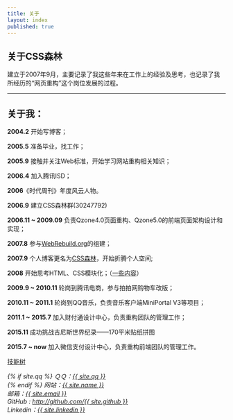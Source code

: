 ```yaml
---
title: 关于
layout: index
published: true
---
```



## 关于CSS森林

建立于2007年9月，主要记录了我这些年来在工作上的经验及思考，也记录了我所经历的“网页重构”这个岗位发展的过程。

----

## 关于我：

**2004.2** 开始写博客；

**2005.5** 准备毕业，找工作；

**2005.9** 接触并关注Web标准，开始学习网站重构相关知识；

**2006.4** 加入腾讯ISD；

**2006**《时代周刊》年度风云人物。

**2006.9** 建立CSS森林群(30247792)

**2006.11 ~ 2009.09** 负责Qzone4.0页面重构、Qzone5.0的前端页面架构设计和实现；

**2007.8** 参与[WebRebuild.org](http://WebRebuild.org)的组建；

**2007.9** 个人博客更名为[CSS森林](http://www.cssforest.org)，开始折腾个人空间;

**2008** 开始思考HTML、CSS模块化；（[一些内容](http://blog.cssforest.org/tags/#%E6%A8%A1%E5%9D%97%E5%8C%96)）

**2009.9 ~ 2010.11** 轮岗到腾讯电商，参与拍拍网购物车改版；

**2010.11 ~ 2011.1** 轮岗到QQ音乐，负责音乐客户端MiniPortal V3等项目；

**2011.1 ~ 2015.7** 加入财付通设计中心，负责重构团队的管理工作；

**2015.11** 成功挑战吉尼斯世界纪录——170平米贴纸拼图

**2015.7 ~ now** 加入微信支付设计中心，负责重构前端团队的管理工作。

[技能树](http://skill.phodal.com/#_a2b2defhmrstuvx_1_GhostZhang)

<address>
{% if site.qq %}
ＱＱ：<a title="QQ" href="tencent://message/?uin={{ site.qq }}">{{ site.qq }}</a><br />
{% endif %}
网站：<a title="邮箱" href="{{ site.url }}">{{ site.name }}</a><br />
邮箱：<a title="邮箱" href="mailto:{{ site.email }}">{{ site.email }}</a><br />
GitHub : <a title="Github" href="http://github.com/{{ site.github }}">http://github.com/{{ site.github }}</a><br />
Linkedin：<a title="Github" href="https://www.linkedin.com/in/{{ site.linkedin }}">{{ site.linkedin }}</a>
</address>

<script>
var _statcounter = _statcounter || [];
_statcounter.push({"tags": {"topic": "about"}});
</script>
